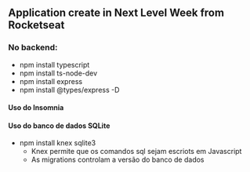 ## Application create in Next Level Week from Rocketseat

### No backend:
- npm install typescript
- npm install ts-node-dev
- npm install express
- npm install @types/express -D

#### Uso do Insomnia

#### Uso do banco de dados SQLite
- npm install knex sqlite3
  - Knex permite que os comandos sql sejam escriots em Javascript
  - As migrations controlam a versão do banco de dados


